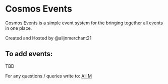 # Cosmos Events

Cosmos Events is a simple event system for the bringing together all events in one place.

Created and Hosted by @alijnmerchant21

## To add events:
TBD

For any questions / queries write to:
[Ali M](http://twitter.com/ali_the_curios/)
